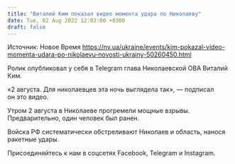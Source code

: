 ```yaml
---
title: "Виталий Ким показал видео момента удара по Николаеву"
date: Tue, 02 Aug 2022 12:03:00 +0300
draft: false
---
```

Источник: Новое Время https://nv.ua/ukraine/events/kim-pokazal-video-momenta-udara-po-nikolaevu-novosti-ukrainy-50260450.html


 Ролик опубликовал у себя в Telegram глава Николаевской ОВА Виталий Ким.

«2 августа. Для николаевцев эта ночь выглядела так», — подписал он это видео.

Утром 2 августа в Николаеве прогремели мощные взрывы. Предварительно, один человек был ранен.

Войска РФ систематически обстреливают Николаев и область, нанося ракетные удары.

Присоединяйтесь к нам в соцсетях Facebook, Telegram и Instagram.
